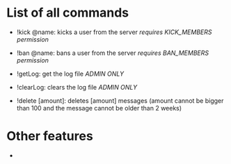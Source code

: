 # List of all commands
* !kick @name: kicks a user from the server *requires KICK_MEMBERS permission*
* !ban @name: bans a user from the server *requires BAN_MEMBERS permission*

* !getLog: get the log file *ADMIN ONLY*
* !clearLog: clears the log file *ADMIN ONLY*

* !delete [amount]: deletes [amount] messages (amount cannot be bigger than 100 and the message cannot be older than 2 weeks)

# Other features
*  